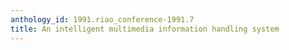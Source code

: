 ```yaml
---
anthology_id: 1991.riao_conference-1991.7
title: An intelligent multimedia information handling system
---
```


